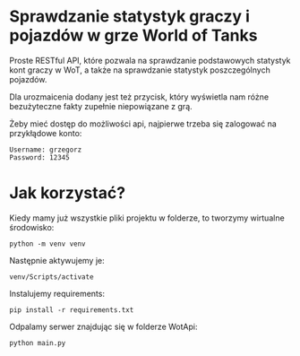 # Sprawdzanie statystyk graczy i pojazdów w grze World of Tanks
Proste RESTful API, które pozwala na sprawdzanie podstawowych statystyk kont graczy w WoT, a także
na sprawdzanie statystyk poszczególnych pojazdów.

Dla urozmaicenia dodany jest też przycisk, który wyświetla nam różne bezużyteczne fakty zupełnie niepowiązane z grą.

Żeby mieć dostęp do możliwości api, najpierwe trzeba się zalogować na przykłądowe konto:
```
Username: grzegorz
Password: 12345
```

# Jak korzystać?
Kiedy mamy już wszystkie pliki projektu w folderze, to tworzymy wirtualne środowisko:

`
python -m venv venv
`

Następnie aktywujemy je:

`
venv/Scripts/activate
`

Instalujemy requirements:

`
pip install -r requirements.txt
`

Odpalamy serwer znajdując się w folderze WotApi:

`
python main.py
`